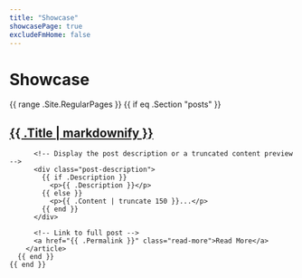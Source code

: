```yaml
---
title: "Showcase"
showcasePage: true
excludeFmHome: false
---
```


<div class="showcase">
  <h1>Showcase</h1>
  <div class="post-previews">
    {{ range .Site.RegularPages }}
      {{ if eq .Section "posts" }} <!-- Only show posts from the "posts" section -->
        <article class="post-preview">
          <h2 class="post-title">
            <a href="{{ .Permalink }}">{{ .Title | markdownify }}</a>
          </h2>

          <!-- Display the post description or a truncated content preview -->
          <div class="post-description">
            {{ if .Description }}
              <p>{{ .Description }}</p>
            {{ else }}
              <p>{{ .Content | truncate 150 }}...</p>
            {{ end }}
          </div>

          <!-- Link to full post -->
          <a href="{{ .Permalink }}" class="read-more">Read More</a>
        </article>
      {{ end }}
    {{ end }}
  </div>
</div>